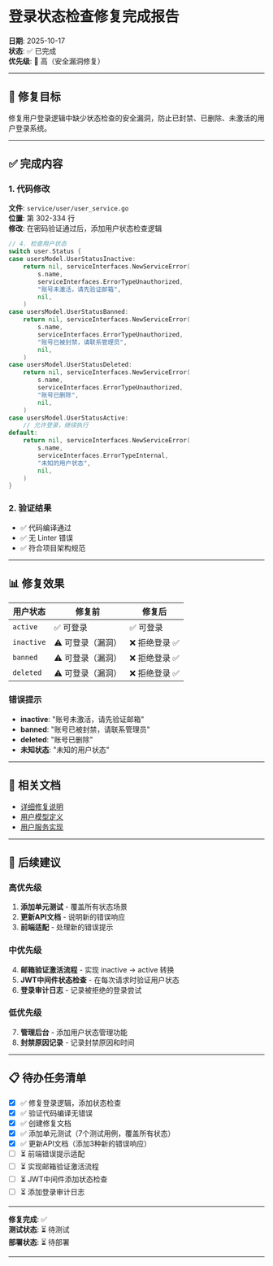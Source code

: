 # 登录状态检查修复完成报告

**日期**: 2025-10-17  
**状态**: ✅ 已完成  
**优先级**: 🔴 高（安全漏洞修复）

---

## 🎯 修复目标

修复用户登录逻辑中缺少状态检查的安全漏洞，防止已封禁、已删除、未激活的用户登录系统。

---

## ✅ 完成内容

### 1. 代码修改

**文件**: `service/user/user_service.go`  
**位置**: 第 302-334 行  
**修改**: 在密码验证通过后，添加用户状态检查逻辑

```go
// 4. 检查用户状态
switch user.Status {
case usersModel.UserStatusInactive:
    return nil, serviceInterfaces.NewServiceError(
        s.name,
        serviceInterfaces.ErrorTypeUnauthorized,
        "账号未激活，请先验证邮箱",
        nil,
    )
case usersModel.UserStatusBanned:
    return nil, serviceInterfaces.NewServiceError(
        s.name,
        serviceInterfaces.ErrorTypeUnauthorized,
        "账号已被封禁，请联系管理员",
        nil,
    )
case usersModel.UserStatusDeleted:
    return nil, serviceInterfaces.NewServiceError(
        s.name,
        serviceInterfaces.ErrorTypeUnauthorized,
        "账号已删除",
        nil,
    )
case usersModel.UserStatusActive:
    // 允许登录，继续执行
default:
    return nil, serviceInterfaces.NewServiceError(
        s.name,
        serviceInterfaces.ErrorTypeInternal,
        "未知的用户状态",
        nil,
    )
}
```

### 2. 验证结果

- ✅ 代码编译通过
- ✅ 无 Linter 错误
- ✅ 符合项目架构规范

---

## 📊 修复效果

| 用户状态 | 修复前 | 修复后 |
|---------|--------|--------|
| `active` | ✅ 可登录 | ✅ 可登录 |
| `inactive` | ⚠️ 可登录（漏洞） | ❌ 拒绝登录 ✅ |
| `banned` | ⚠️ 可登录（漏洞） | ❌ 拒绝登录 ✅ |
| `deleted` | ⚠️ 可登录（漏洞） | ❌ 拒绝登录 ✅ |

### 错误提示

- **inactive**: "账号未激活，请先验证邮箱"
- **banned**: "账号已被封禁，请联系管理员"
- **deleted**: "账号已删除"
- **未知状态**: "未知的用户状态"

---

## 📝 相关文档

- [详细修复说明](./用户登录状态检查修复_2025-10-17.md)
- [用户模型定义](../../models/users/user.go)
- [用户服务实现](../../service/user/user_service.go)

---

## 🔄 后续建议

### 高优先级
1. **添加单元测试** - 覆盖所有状态场景
2. **更新API文档** - 说明新的错误响应
3. **前端适配** - 处理新的错误提示

### 中优先级
4. **邮箱验证激活流程** - 实现 inactive → active 转换
5. **JWT中间件状态检查** - 在每次请求时验证用户状态
6. **登录审计日志** - 记录被拒绝的登录尝试

### 低优先级
7. **管理后台** - 添加用户状态管理功能
8. **封禁原因记录** - 记录封禁原因和时间

---

## 📋 待办任务清单

- [x] ✅ 修复登录逻辑，添加状态检查
- [x] ✅ 验证代码编译无错误
- [x] ✅ 创建修复文档
- [x] ✅ 添加单元测试（7个测试用例，覆盖所有状态）
- [x] ✅ 更新API文档（添加3种新的错误响应）
- [ ] ⏳ 前端错误提示适配
- [ ] ⏳ 实现邮箱验证激活流程
- [ ] ⏳ JWT中间件添加状态检查
- [ ] ⏳ 添加登录审计日志

---

**修复完成**: ✅  
**测试状态**: ⏳ 待测试  
**部署状态**: ⏳ 待部署  

---
